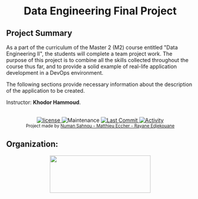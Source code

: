 <h1 align="center">Data Engineering Final Project</h1>

## Project Summary

As a part of the curriculum of the Master 2 (M2) course entitled &quot;Data Engineering II&quot;, the students will complete a team project work. The purpose of this project is to combine all the skills collected throughout the course thus far, and to provide a solid example of real-life application development in a DevOps environment.

The following sections provide necessary information about the description of the application to be created.

Instructor: **Khodor Hammoud**.

<br />

<div align="center">
  <!-- license -->
  <a href="https://www.mozilla.org/en-US/MPL/2.0/">
    <img src="https://img.shields.io/github/license/Matthieu-Ecc/docker-toxicity-analyse?style=for-the-badge"
      alt="license" />
  </a>
  <!-- Maintenance -->
    <img src="https://img.shields.io/maintenance/no/2021?style=for-the-badge"
      alt="Maintenance" />
  <!-- Last Commit -->
  <a href="https://github.com/Matthieu-Ecc/docker-toxicity-analyse/commit/main">
    <img src="https://img.shields.io/github/last-commit/Matthieu-Ecc/docker-toxicity-analyse?style=for-the-badge"
      alt="Last Commit" />
  </a>
  <!-- Activity -->
  <a href="https://github.com/Matthieu-Ecc/docker-toxicity-analyse/graphs/commit-activity">
    <img src="https://img.shields.io/github/commit-activity/w/Matthieu-Ecc/docker-toxicity-analyse?style=for-the-badge"
      alt="Activity" />
  </a>
</div>

<div align="center">
  <sub>Project made by
  <a href="https://github.com/Matthieu-Ecc">Numan Sahnou - Matthieu Eccher - Rayane Edjekouane</a>
</div>

## Organization:
<div align="center">
<a href="https://www.efrei.fr/" target="_blank"><img src="https://www.efrei.fr/wp-content/uploads/2022/01/LOGO_EFREI-PRINT_EFREI-WEB.png" width="270" height="100"></a>
</div>
